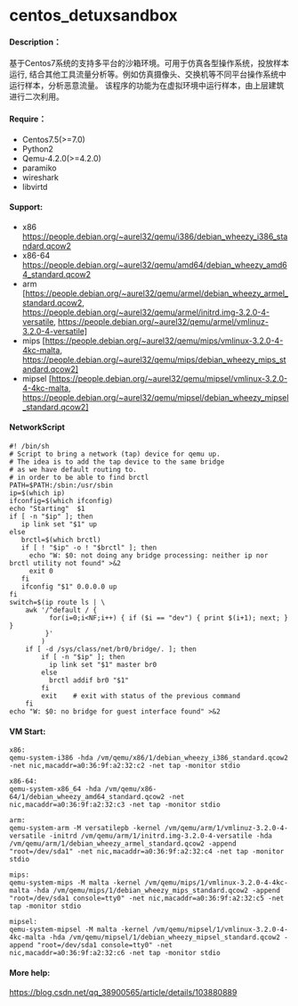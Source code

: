 # centos_detuxsandbox

#### Description：
基于Centos7系统的支持多平台的沙箱环境。可用于仿真各型操作系统，投放样本运行, 结合其他工具流量分析等。例如仿真摄像头、交换机等不同平台操作系统中运行样本，分析恶意流量。
该程序的功能为在虚拟环境中运行样本，由上层建筑进行二次利用。

#### Require：
- Centos7.5(>=7.0)
- Python2
- Qemu-4.2.0(>=4.2.0)
- paramiko
- wireshark
- libvirtd
#### Support:
- x86 https://people.debian.org/~aurel32/qemu/i386/debian_wheezy_i386_standard.qcow2
- x86-64 https://people.debian.org/~aurel32/qemu/amd64/debian_wheezy_amd64_standard.qcow2
- arm [https://people.debian.org/~aurel32/qemu/armel/debian_wheezy_armel_standard.qcow2, https://people.debian.org/~aurel32/qemu/armel/initrd.img-3.2.0-4-versatile, https://people.debian.org/~aurel32/qemu/armel/vmlinuz-3.2.0-4-versatile]
- mips [https://people.debian.org/~aurel32/qemu/mips/vmlinux-3.2.0-4-4kc-malta, https://people.debian.org/~aurel32/qemu/mips/debian_wheezy_mips_standard.qcow2]
- mipsel [https://people.debian.org/~aurel32/qemu/mipsel/vmlinux-3.2.0-4-4kc-malta, https://people.debian.org/~aurel32/qemu/mipsel/debian_wheezy_mipsel_standard.qcow2]
#### NetworkScript  
```shell
#! /bin/sh
# Script to bring a network (tap) device for qemu up.
# The idea is to add the tap device to the same bridge
# as we have default routing to.
# in order to be able to find brctl
PATH=$PATH:/sbin:/usr/sbin
ip=$(which ip)
ifconfig=$(which ifconfig)
echo "Starting"  $1
if [ -n "$ip" ]; then
   ip link set "$1" up
else
   brctl=$(which brctl)
   if [ ! "$ip" -o ! "$brctl" ]; then
     echo "W: $0: not doing any bridge processing: neither ip nor brctl utility not found" >&2
     exit 0
   fi
   ifconfig "$1" 0.0.0.0 up
fi
switch=$(ip route ls | \
    awk '/^default / {
          for(i=0;i<NF;i++) { if ($i == "dev") { print $(i+1); next; } }
         }'
        )
    if [ -d /sys/class/net/br0/bridge/. ]; then
        if [ -n "$ip" ]; then
          ip link set "$1" master br0
        else
          brctl addif br0 "$1"
        fi
        exit    # exit with status of the previous command
    fi
echo "W: $0: no bridge for guest interface found" >&2
```  
#### VM Start:
```shell
x86:       
qemu-system-i386 -hda /vm/qemu/x86/1/debian_wheezy_i386_standard.qcow2 -net nic,macaddr=a0:36:9f:a2:32:c2 -net tap -monitor stdio

x86-64:
qemu-system-x86_64 -hda /vm/qemu/x86-64/1/debian_wheezy_amd64_standard.qcow2 -net nic,macaddr=a0:36:9f:a2:32:c3 -net tap -monitor stdio

arm:
qemu-system-arm -M versatilepb -kernel /vm/qemu/arm/1/vmlinuz-3.2.0-4-versatile -initrd /vm/qemu/arm/1/initrd.img-3.2.0-4-versatile -hda /vm/qemu/arm/1/debian_wheezy_armel_standard.qcow2 -append "root=/dev/sda1" -net nic,macaddr=a0:36:9f:a2:32:c4 -net tap -monitor stdio

mips:
qemu-system-mips -M malta -kernel /vm/qemu/mips/1/vmlinux-3.2.0-4-4kc-malta -hda /vm/qemu/mips/1/debian_wheezy_mips_standard.qcow2 -append "root=/dev/sda1 console=tty0" -net nic,macaddr=a0:36:9f:a2:32:c5 -net tap -monitor stdio

mipsel:
qemu-system-mipsel -M malta -kernel /vm/qemu/mipsel/1/vmlinux-3.2.0-4-4kc-malta -hda /vm/qemu/mipsel/1/debian_wheezy_mipsel_standard.qcow2 -append "root=/dev/sda1 console=tty0" -net nic,macaddr=a0:36:9f:a2:32:c6 -net tap -monitor stdio
```
#### More help:
https://blog.csdn.net/qq_38900565/article/details/103880889
